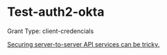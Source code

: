 # Test-auth2-okta

<p>Grant Type: client-credencials</p>

<a href="https://developer.okta.com/blog/2018/06/06/node-api-oauth-client-credentials">Securing server-to-server API services can be tricky.</a>